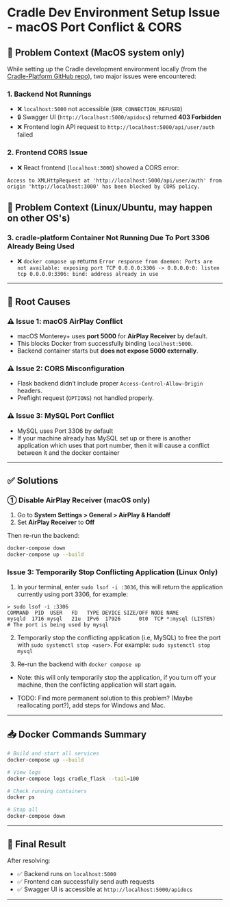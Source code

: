 # Cradle Dev Environment Setup Issue - macOS Port Conflict & CORS

## 📌 Problem Context (MacOS system only)

While setting up the Cradle development environment locally (from the [Cradle-Platform GitHub repo](https://github.sfu.ca/cradle-project/Cradle-Platform)), two major issues were encountered:

### 1. Backend Not Runnings

* ❌ `localhost:5000` not accessible (`ERR_CONNECTION_REFUSED`)
* 🔒 Swagger UI (`http://localhost:5000/apidocs`) returned **403 Forbidden**
* ❌ Frontend login API request to `http://localhost:5000/api/user/auth` failed

### 2. Frontend CORS Issue

* ❌ React frontend (`localhost:3000`) showed a CORS error:
```
Access to XMLHttpRequest at 'http://localhost:5000/api/user/auth' from origin 'http://localhost:3000' has been blocked by CORS policy.
```

## 📌 Problem Context (Linux/Ubuntu, may happen on other OS's)

### 3. cradle-platform Container Not Running Due To Port 3306 Already Being Used

* ❌ `docker compose up` returns `Error response from daemon: Ports are not available: exposing port TCP 0.0.0.0:3306 -> 0.0.0.0:0: listen tcp 0.0.0.0:3306: bind: address already in use`

---

## 🔎 Root Causes

### ⚠️ Issue 1: macOS AirPlay Conflict

* macOS Monterey+ uses **port 5000** for **AirPlay Receiver** by default.
* This blocks Docker from successfully binding `localhost:5000`.
* Backend container starts but **does not expose 5000 externally**.

### ⚠️ Issue 2: CORS Misconfiguration

* Flask backend didn’t include proper `Access-Control-Allow-Origin` headers.
* Preflight request (`OPTIONS`) not handled properly.

### ⚠️ Issue 3: MySQL Port Conflict

* MySQL uses Port 3306 by default
* If your machine already has MySQL set up or there is another application which uses that port number, then it will cause a conflict between it and the docker container

---

## ✅ Solutions

### ① Disable AirPlay Receiver (macOS only)

1. Go to **System Settings > General > AirPlay & Handoff**
2. Set **AirPlay Receiver** to **Off**

Then re-run the backend:

```bash
docker-compose down
docker-compose up --build
```

### Issue 3: Temporarily Stop Conflicting Application (Linux Only)

1. In your terminal, enter `sudo lsof -i :3036`, this will return the application currently using port 3306, for example:
```
> sudo lsof -i :3306
COMMAND  PID  USER   FD   TYPE DEVICE SIZE/OFF NODE NAME
mysqld  1716 mysql   21u  IPv6  17926      0t0  TCP *:mysql (LISTEN)
# The port is being used by mysql
```
2. Temporarily stop the conflicting application (i.e, MySQL) to free the port with `sudo systemctl stop <user>`. For example: `sudo systemctl stop mysql`

3. Re-run the backend with `docker compose up`

* Note: this will only temporarily stop the application, if you turn off your machine, then the conflicting application will start again.

* TODO: Find more permanent solution to this problem? (Maybe reallocating port?), add steps for Windows and Mac.
---

## 📥 Docker Commands Summary

```bash
# Build and start all services
docker-compose up --build

# View logs
docker-compose logs cradle_flask --tail=100

# Check running containers
docker ps

# Stop all
docker-compose down
```

---

## 🔢 Final Result

After resolving:

* ✅ Backend runs on `localhost:5000`
* ✅ Frontend can successfully send auth requests
* ✅ Swagger UI is accessible at `http://localhost:5000/apidocs`

---

